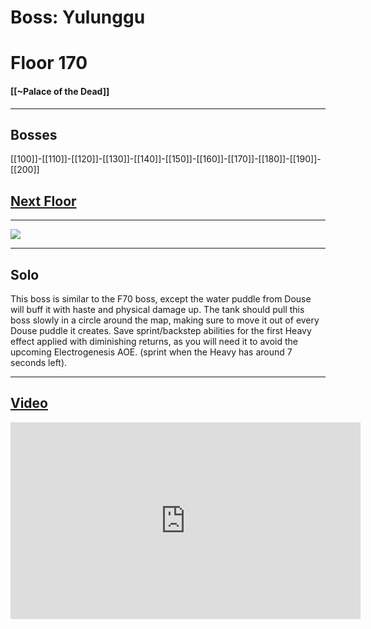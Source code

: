 # Boss: Yulunggu
# Floor 170
#### [[~Palace of the Dead]]

---
## Bosses

 [[100]]-[[110]]-[[120]]-[[130]]-[[140]]-[[150]]-[[160]]-[[170]]-[[180]]-[[190]]-[[200]]
 ## [Next Floor](171-180)

---
 
![](https://lh5.googleusercontent.com/O6oy5q2GmW5FkzlPR46dWaqKFaRDol9UQvxSG26iDdamH-ouEhds8TDrxtR-BSmfnxemMOweEYlGmehDGzl-aLto_teEqi7EpPac-sRaF2A1_gAZnE2eKsyEW-Ev9t367-MvXdth)

---
## Solo
This boss is similar to the F70 boss, except the water puddle from Douse will buff it with haste and physical damage up. The tank should pull this boss slowly in a circle around the map, making sure to move it out of every Douse puddle it creates.
Save sprint/backstep abilities for the first Heavy effect applied with diminishing returns, as you will need it to avoid the upcoming Electrogenesis AOE. (sprint when the Heavy has around 7 seconds left).

---
## [Video](https://www.youtube.com/watch?v=9SH-qyjREMc&t=5327s)

<iframe width="560" height="315" src="https://www.youtube.com/embed/9SH-qyjREMc?start=15816" title="YouTube video player" frameborder="0" allow="accelerometer; autoplay; clipboard-write; encrypted-media; gyroscope; picture-in-picture" allowfullscreen></iframe>
